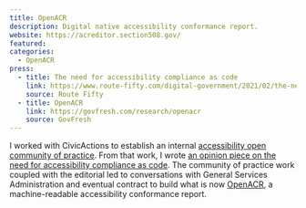 ```yaml
---
title: OpenACR
description: Digital native accessibility conformance report.
website: https://acreditor.section508.gov/
featured: 
categories:
  - OpenACR
press:
  - title: The need for accessibility compliance as code
    link: https://www.route-fifty.com/digital-government/2021/02/the-need-for-accessibility-compliance-as-code/315514/
    source: Route Fifty
  - title: OpenACR
    link: https://govfresh.com/research/openacr
    source: GovFresh
---
```


I worked with CivicActions to establish an internal [accessibility open community of practice](https://accessibility.civicactions.com/). From that work, I wrote [an opinion piece on the need for accessibility compliance as code](https://www.route-fifty.com/digital-government/2021/02/the-need-for-accessibility-compliance-as-code/315514/). The community of practice work coupled with the editorial led to conversations with General Services Administration and eventual contract to build what is now [OpenACR](https://acreditor.section508.gov/), a machine-readable accessibility conformance report.
